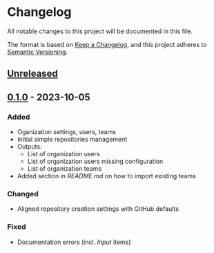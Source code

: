 # Changelog

All notable changes to this project will be documented in this file.

The format is based on [Keep a Changelog](https://keepachangelog.com/en/1.1.0/),
and this project adheres to [Semantic Versioning](https://semver.org/spec/v2.0.0.html).

## [Unreleased]


## [0.1.0] - 2023-10-05

### Added

- Oganization settings, users, teams
- Initial simple repositories management
- Outputs:
  - List of organization users
  - List of organization users missing configuration
  - List of organization teams
- Added section in _README.md_ on how to import existing teams

### Changed

- Aligned repository creation settings with GitHub defaults

### Fixed

- Documentation errors (incl. _Input_ items)


[unreleased]: https://github.com/avaloqcloud/terraform-github-organization/compare/v0.1.0...HEAD
[0.1.0]: https://github.com/avaloqcloud/terraform-github-organization/compare/v0.0.0...v0.1.0
[0.0.0]: https://github.com/avaloqcloud/terraform-github-organization/releases/tag/v0.0.0
